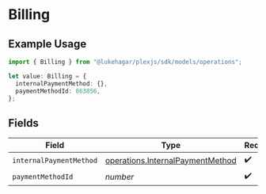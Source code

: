 # Billing

## Example Usage

```typescript
import { Billing } from "@lukehagar/plexjs/sdk/models/operations";

let value: Billing = {
  internalPaymentMethod: {},
  paymentMethodId: 863856,
};
```

## Fields

| Field                                                                                       | Type                                                                                        | Required                                                                                    | Description                                                                                 |
| ------------------------------------------------------------------------------------------- | ------------------------------------------------------------------------------------------- | ------------------------------------------------------------------------------------------- | ------------------------------------------------------------------------------------------- |
| `internalPaymentMethod`                                                                     | [operations.InternalPaymentMethod](../../../sdk/models/operations/internalpaymentmethod.md) | :heavy_check_mark:                                                                          | N/A                                                                                         |
| `paymentMethodId`                                                                           | *number*                                                                                    | :heavy_check_mark:                                                                          | N/A                                                                                         |